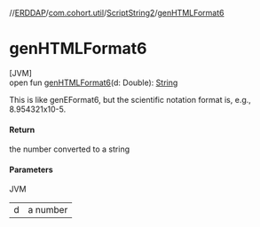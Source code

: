 //[ERDDAP](../../../index.md)/[com.cohort.util](../index.md)/[ScriptString2](index.md)/[genHTMLFormat6](gen-h-t-m-l-format6.md)

# genHTMLFormat6

[JVM]\
open fun [genHTMLFormat6](gen-h-t-m-l-format6.md)(d: Double): [String](https://docs.oracle.com/en/java/javase/21/docs/api/java.base/java/lang/String.html)

This is like genEFormat6, but the scientific notation format is, e.g., 8.954321x10-5.

#### Return

the number converted to a string

#### Parameters

JVM

| | |
|---|---|
| d | a number |